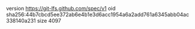 version https://git-lfs.github.com/spec/v1
oid sha256:44b7cbcd5ee372ab6e4b1e3d6acc1954a6a2add761a6345abb04ac338140a231
size 4097

